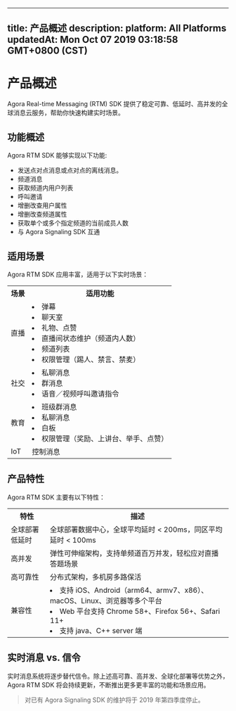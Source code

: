 
---
title: 产品概述
description: 
platform: All Platforms
updatedAt: Mon Oct 07 2019 03:18:58 GMT+0800 (CST)
---
# 产品概述


Agora Real-time Messaging (RTM) SDK 提供了稳定可靠、低延时、高并发的全球消息云服务，帮助你快速构建实时场景。

## 功能概述

Agora RTM SDK 能够实现以下功能: 

 - 发送点对点消息或点对点的离线消息。
 - 频道消息
 - 获取频道内用户列表
 - 呼叫邀请
 - 增删改查用户属性
 - 增删改查频道属性
 - 获取单个或多个指定频道的当前成员人数
 - 与 Agora Signaling SDK 互通
 


## 适用场景

Agora RTM SDK 应用丰富，适用于以下实时场景：

<table>
  <tr>
    <th>场景</th>
    <th>适用功能</th>
  </tr>
  <tr>
    <td>直播</td>
    <td><li>弹幕<br><li>聊天室<br><li>礼物、点赞<br><li>直播间状态维护（频道内人数）<br><li>频道列表<br><li>权限管理（踢人、禁言、禁麦）<br></td>
  </tr>
  <tr>
    <td>社交</td>
    <td><li>私聊消息<br><li>群消息<br><li>语音／视频呼叫邀请指令<br></td>
  </tr>
	  <tr>
    <td>教育</td>
    <td><li>班级群消息<br><li>私聊消息<br><li>白板<br><li>权限管理（奖励、上讲台、举手、点赞）<br></td>
  </tr>
  <tr>
    <td>IoT</td>
    <td>控制消息</td>
  </tr>
</table>

## 产品特性

Agora RTM SDK 主要有以下特性：

<table>
  <tr>
    <th>特性</th>
    <th>描述</th>
  </tr>
  <tr>
    <td>全球部署低延时</td>
    <td>全球部署数据中心，全球平均延时 &lt; 200ms，同区平均延时 &lt; 100ms</td>
  </tr>
  <tr>
    <td>高并发</td>
    <td>弹性可伸缩架构，支持单频道百万并发，轻松应对直播答题场景</td>
  </tr>
  <tr>
    <td>高可靠性</td>
    <td>分布式架构，多机房多路保活</td>
  </tr>
  <tr>
    <td>兼容性</td>
    <td><li>支持 iOS、Android（arm64、armv7、x86）、macOS、Linux、浏览器等多个平台<br><li> Web 平台支持 Chrome 58+、Firefox 56+、Safari 11+<br><li>支持 java、C++ server 端</td>
  </tr>
</table>	

## 实时消息 vs. 信令

实时消息系统将逐步替代信令。除上述高可靠、高并发、全球化部署等优势之外，Agora RTM SDK 将会持续更新，不断推出更多更丰富的功能和场景应用。

> 对已有 Agora Signaling SDK 的维护将于 2019 年第四季度停止。



